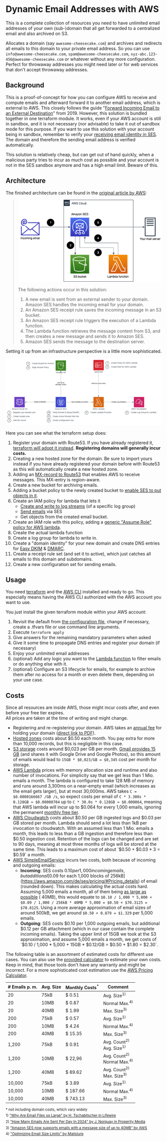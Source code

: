 # Dynamic Email Addresses with AWS

This is a complete collection of resources you need to have unlimited
email addresses of your own (sub-)domain that all get forwarded to a
centralized email and also archived on S3.

Allocates a domain (say `awesome-cheesecake.com`) and archives and redirects all emails to this domain to your private 
email address. So you can use `info@awesome-cheesecake.com`, `spam@awesome-cheesecake.com`, 
`xyz-abc.123-456@awesome-cheesecake.com` or whatever without any more configuration. Perfect for throwaway addresses you
might need later or for web services that don't accept throwaway addresses.

## Background

This is a proof-of-concept for how you can configure AWS to receive and compute emails
and afterward forward it to another email address, which is external to AWS. This closely
follows the
guide "[Forward Incoming Email to an External Destination](https://aws.amazon.com/de/blogs/messaging-and-targeting/forward-incoming-email-to-an-external-destination/)"
from 2019. However,
this solution is bundled together in one terraform module. It works, even if your AWS account is still in sandbox, and it is not necessary (nor advisable) to take it out of sandbox mode for this purpose. If you want to use this solution with your account being in sandbox, remember to verify your [receiving email identity in SES](https://docs.aws.amazon.com/ses/latest/dg/creating-identities.html). The domain and therefore the sending email address is verified automatically.

This solution is relatively cheap, but can get out of hand quickly, when a malicious party tries to incur as much cost as possible and your account is not in the SES sandbox anymore and has a high email limit. Beware of this.

## Architecture

The finished architecture can be found in
the [original article by AWS](https://aws.amazon.com/de/blogs/messaging-and-targeting/forward-incoming-email-to-an-external-destination/):

> ![Email-Forwarder Architecture](./documentation/Email-Forwarder.png?raw=true)
>
> The following actions occur in this solution:
> 1. A new email is sent from an external sender to your domain. Amazon SES handles the incoming email for your domain.
> 2. An Amazon SES receipt rule saves the incoming message in an S3 bucket.
> 3. An Amazon SES receipt rule triggers the execution of a Lambda function.
> 4. The Lambda function retrieves the message content from S3, and then creates a new message and sends it to Amazon
     SES.
> 5. Amazon SES sends the message to the destination server.

Setting it up from an infrastructure perspective is a little more sophisticated.

![Email-Forwarder Infrastructure Setup](./documentation/Setup-Infrastructure.svg?raw=true)

Here you can see what the terraform setup does:

1. Register your domain with Route53. If you have already registered
   it, [terraform will adopt it instead](https://registry.terraform.io/providers/hashicorp/aws/latest/docs/resources/route53domains_registered_domain).
   **Registering domains will generally incur costs.**
2. Creating a new hosted zone for the domain. Be sure to import yours instead if you have already registered your domain
   before with Route53 as this will automatically create a new hosted zone.
3. Adding an [MX-record to Route53](https://docs.aws.amazon.com/ses/latest/dg/receiving-email-mx-record.html) that
   enables AWS to receive messages. This MX-entry is region-aware.
4. Create a new bucket for archiving emails.
5. Adding a bucket policy to the newly created bucket
   to [enable SES to put objects in it](https://docs.aws.amazon.com/ses/latest/dg/receiving-email-permissions.html#receiving-email-permissions-s3).
6. Create an IAM policy for lambda that lets it
    - [Create and write to log streams](https://docs.aws.amazon.com/lambda/latest/operatorguide/access-logs.html) (of a
      specific log group)
    - [Send emails](https://docs.aws.amazon.com/ses/latest/dg/control-user-access.html#iam-and-ses-examples-email-sending-actions)
      via SES
    - Get objects from the created email bucket.
7. Create an IAM role with this policy, adding
   a [generic "Assume Role" policy for AWS lambda](https://docs.aws.amazon.com/lambda/latest/dg/lambda-intro-execution-role.html#permissions-executionrole-api).
8. Create the actual lambda function
9. Create a log group for lambda to write in.
10. Create a "domain identity" for your new domain and create DNS entries
    for [Easy DKIM](https://docs.aws.amazon.com/ses/latest/dg/send-email-authentication-dkim-easy.html) & [DMARC](https://docs.aws.amazon.com/ses/latest/dg/send-email-authentication-dmarc.html).
11. Create a receipt rule set (and set it to active), which just catches all emails to this domain and subdomains.
12. Create a new configuration set for sending emails.

## Usage

You need [terraform](https://developer.hashicorp.com/terraform/tutorials/aws-get-started/install-cli) and the [AWS CLI](https://docs.aws.amazon.com/cli/latest/userguide/cli-chap-configure.html) installed and ready to go. This especially means having the AWS CLI authorized with the AWS account you want to use.

You just install the given terraform module within your AWS account:

1. Revisit the default from [the configuration file](./variables.tf), change if necessary, create a .tfvars file or use command line arguments.
2. Execute `terraform apply`
3. Give answers for the remaining mandatory parameters when asked
4. Give it some time to propagate DNS entries and register your domain (if necessary)
5. Enjoy your unlimited email addresses
6. (optional) Add any logic you want to the [Lambda function](./lambda-function.py) to filter emails or do anything else with it.
7. (optional) Configure an S3 lifecycle for emails, for example to archive them after no access for a month or even delete them, depending on your use case.

## Costs

Since all resources are inside AWS, those might incur costs after, and even before your free tier expires.  
All prices are taken at the time of writing and might change.

- Registering and re-registering your domain. AWS takes an [annual fee](https://aws.amazon.com/de/route53/pricing/) for
  holding your
  domain ([direct link to PDF](https://d32ze2gidvkk54.cloudfront.net/Amazon_Route_53_Domain_Registration_Pricing_20140731.pdf)).
- [Hosted zones](https://aws.amazon.com/de/route53/pricing/) costs about $0.50 each month. You pay extra for more than
  10,000 records, but this is negligible in this case.
- [S3 storage](https://aws.amazon.com/de/s3/pricing/) costs around $0,023 per GB per
  month. [Gmail provides 15 GB](https://support.google.com/mail/answer/9312312?hl=en) (and shares it with Google Drive
  and Google Photos), so this amount of emails would lead to `15GB * $0,023/GB = $0,345` cost per month for storage.
- [AWS Lambda](https://aws.amazon.com/de/lambda/pricing/) prices with memory allocation size and runtime and also number
  of invocations. For simplicity say that we get less than 1 Mio. emails a month. The lambda is configured to take 128
  MB of memory and runs around 3,300ms on a near-empty email (which increases as the email gets larger), but at most
  30,000ms. AWS takes `C = $0.0000166667 /GB /s`, so expect costs per email of `C * 3.300s * 0.128GB ≈ $0.00000704` up
  to `C * 30.0s * 0.128GB ≈ $0.000064`, meaning that AWS lambda will incur up to $0.064 for every 1,000 emails, ignoring
  the
  permanent [monthly free tier](https://aws.amazon.com/de/free/?all-free-tier.sort-by=item.additionalFields.SortRank&all-free-tier.sort-order=asc&awsf.Free%20Tier%20Types=*all&awsf.Free%20Tier%20Categories=categories%23serverless&all-free-tier.q=lambda&all-free-tier.q_operator=AND).
- [AWS Cloudwatch](https://aws.amazon.com/de/cloudwatch/pricing/) costs about $0.50 per GB ingested logs and $0.03 per
  GB stored per month. Lambda should send a lot less than 1kB per invocation to cloudwatch. With an assumed less than 1
  Mio. emails a month, this leads to less than a GB ingestion and therefore less than $0.50 ingestion cost. Retention of
  the logs can be changed and are set to 90 days, meaning at most three months of logs will be stored at the same time.
  This leads to a maximum cost of about `$0.50 + $0.03 * 3 = $0.59` a month.
- [AWS SimpleEmailService](https://aws.amazon.com/de/ses/pricing/) incurs two costs, both because of incoming and
  outgoing emails:
    - **Incoming**: SES costs $0.10 per 1,000 incoming emails, but
      additional [$0.09 for each 1,000 blocks of 256kB](https://aws.amazon.com/de/ses/pricing/#Pricing_details) of
      email (rounded down). This makes calculating the actual costs hard. Assuming 5,000 emails a month, all of them
      being [as large as possible](https://aws.amazon.com/de/about-aws/whats-new/2021/09/amazon-ses-emails-message-40mb/) (
      40MB), this would equate
      to `$0.10 / 1,000 * 5,000 + $0.09 / 1,000 / 256kB * 40MB * 5,000 = $0.50 + $70.3125 = $70.8125`. Using a more
      average approximation of email sizes of around 500kB, we get around `$0.50 + 0.879 = $1.329` per 5,000 emails.
    - **Outgoing**: SES costs $0.10 per 1,000 outgoing emails, but additional $0.12 per GB attachment (which in our case
      contain the complete incoming emails). Taking the upper limit of 15GB we took at the S3 approximation, and assume
      5,000 emails a month, we get costs of `$0.10 / 1,000 * 5,000 + 15GB * $0.12/GB = $0.50 + $1.80 = $2.30`.

The following table is an assortment of estimated costs for different use cases. You can also use the [provided
calculator](./documentation/pricing.xlsx) to estimate your own costs. Keep in mind, that those tools don't have any warranty and might be incorrect.
For a more sophisticated cost estimation use the [AWS Pricing Calculator](https://calculator.aws/#/).

| # Emails p. m. | Avg. Size | Monthly Costs<sup>*</sup> | Comment                                              |
|----------------|-----------|---------------------------|------------------------------------------------------|
| 20             | 75kB      | $ 0.51                    | Avg. Size<sup>1)</sup>                               |
| 20             | 10MB      | $ 0.87                    | Normal Max.<sup>4)</sup>                             |
| 20             | 40MB      | $ 1.99                    | Max. Size<sup>3)</sup>                               |
| 200            | 75kB      | $ 0.57                    | Avg. Size<sup>1)</sup>                               |
| 200            | 10MB      | $ 4.24                    | Normal Max.<sup>4)</sup>                             |
| 200            | 40MB      | $ 15.35                   | Max. Size<sup>3)</sup>                               |
| 1,200          | 75kB      | $ 0.91                    | Avg. Count<sup>2)</sup><br/>Avg. Size<sup>1)</sup>   |
| 1,200          | 10MB      | $ 22,96                   | Avg. Count<sup>2)</sup><br/>Normal Max.<sup>4)</sup> |
| 1,200          | 40MB      | $ 89.62                   | Avg. Count<sup>2)</sup><br/>Max. Size<sup>3)</sup>   |
| 10,000         | 75kB      | $ 3.89                    | Avg. Size<sup>1)</sup>                               |
| 10,000         | 10MB      | $ 187.66                  | Normal Max.<sup>4)</sup>                             | 
| 10,000         | 40MB      | $ 743.13                  | Max. Size<sup>3)</sup>                               |

<sup>* not including domain costs, which vary widely</sup>  
<sup>1) ["Why Are Email Files so Large" by H. Tschabitscher in Lifewire](https://www.lifewire.com/what-is-the-average-size-of-an-email-message-1171208)</sup>    
<sup>2) ["How Many Emails Are Sent Per Day In 2024" by J. Norquay in Properity Media](https://prosperitymedia.com.au/how-many-emails-are-sent-per-day-in-2024/)</sup>      
<sup>3) ["Amazon SES now supports emails with a message size of up to 40MB" by AWS](https://aws.amazon.com/de/about-aws/whats-new/2021/09/amazon-ses-emails-message-40mb/)</sup>      
<sup>4) ["Optimizing Email Size Limits" by Mailslurp](https://www.mailslurp.com/guides/email-size-limits/)

